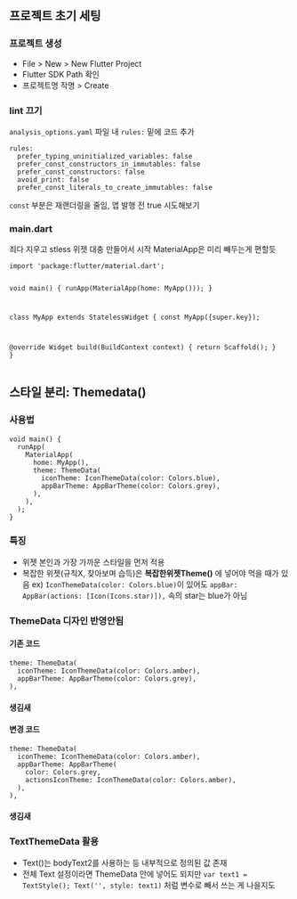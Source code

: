 <h2 id="프로젝트-초기-세팅">프로젝트 초기 세팅</h2>
<h3 id="프로젝트-생성">프로젝트 생성</h3>
<ul>
<li>File &gt; New &gt; New Flutter Project</li>
<li>Flutter SDK Path 확인</li>
<li>프로젝트명 작명 &gt; Create</li>
</ul>
<h3 id="lint-끄기">lint 끄기</h3>
<p><code>analysis_options.yaml</code> 파일 내 <code>rules:</code> 밑에 코드 추가</p>
<pre><code class="language-dart">rules:
  prefer_typing_uninitialized_variables: false
  prefer_const_constructors_in_immutables: false
  prefer_const_constructors: false
  avoid_print: false
  prefer_const_literals_to_create_immutables: false</code></pre>
<p><code>const</code> 부분은 재랜더링을 줄임, 앱 발행 전 true 시도해보기</p>
<h3 id="maindart">main.dart</h3>
<p>죄다 지우고 stless 위젯 대충 만들어서 시작
MaterialApp은 미리 빼두는게 편할듯</p>
<pre><code class="language-dart">import 'package:flutter/material.dart';

void main() {
  runApp(MaterialApp(home: MyApp()));
}

class MyApp extends StatelessWidget {
  const MyApp({super.key});

  @override
  Widget build(BuildContext context) {
    return Scaffold();
  }
}</code></pre>
<h2 id="스타일-분리-themedata">스타일 분리: Themedata()</h2>
<h3 id="사용법">사용법</h3>
<pre><code class="language-dart">void main() {
  runApp(
    MaterialApp(
      home: MyApp(),
      theme: ThemeData(
        iconTheme: IconThemeData(color: Colors.blue),
        appBarTheme: AppBarTheme(color: Colors.grey),
      ),
    ),
  );
}</code></pre>
<h3 id="특징">특징</h3>
<ul>
<li>위젯 본인과 가장 가까운 스타일을 먼저 적용</li>
<li>복잡한 위젯(규칙X, 찾아보며 습득)은 <strong>복잡한위젯Theme()</strong> 에 넣어야 먹을 때가 있음
ex) <code>IconThemeData(color: Colors.blue)</code>이 있어도 <code>appBar: AppBar(actions: [Icon(Icons.star)]),</code> 속의 star는 blue가 아님</li>
</ul>
<h3 id="themedata-디자인-반영안됨">ThemeData 디자인 반영안됨</h3>
<h4 id="기존-코드">기존 코드</h4>
<pre><code class="language-dart">theme: ThemeData(
  iconTheme: IconThemeData(color: Colors.amber),
  appBarTheme: AppBarTheme(color: Colors.grey),
),</code></pre>
<h4 id="생김새">생김새<img alt="" src="https://velog.velcdn.com/images/coolgamja_/post/5a5585fa-8cbb-4284-b523-f3606834199a/image.png" /></h4>
<h4 id="변경-코드">변경 코드</h4>
<pre><code class="language-dart">theme: ThemeData(
  iconTheme: IconThemeData(color: Colors.amber),
  appBarTheme: AppBarTheme(
    color: Colors.grey,
    actionsIconTheme: IconThemeData(color: Colors.amber),
  ),
),</code></pre>
<h4 id="생김새-1">생김새<img alt="" src="https://velog.velcdn.com/images/coolgamja_/post/f28fb7cc-eac8-47cb-b79f-24e0938fc3cf/image.png" /></h4>
<h3 id="textthemedata-활용">TextThemeData 활용</h3>
<ul>
<li>Text()는 bodyText2를 사용하는 등 내부적으로 정의된 값 존재</li>
<li>전체 Text 설정이라면 ThemeData 안에 넣어도 되지만 <code>var text1 = TextStyle(); Text('', style: text1)</code> 처럼 변수로 빼서 쓰는 게 나을지도</li>
</ul>